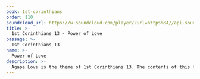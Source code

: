 ```yaml
---
book: 1st-corinthians
order: 110
soundcloud_url: https://w.soundcloud.com/player/?url=https%3A//api.soundcloud.com/tracks/
title: >-
  1st Corinthians 13 - Power of Love
passage: >-
  1st Corinthians 13
name: >-
  Power of Love
description: >-
  Agape Love is the theme of 1st Corinthians 13. The contents of this lesson are: the necessity of love, the description of love and the permanence of love. The gifts of the Spirit will disappear, but faith, hope and love will survive. The greatest of these is LOVE.
---
```


